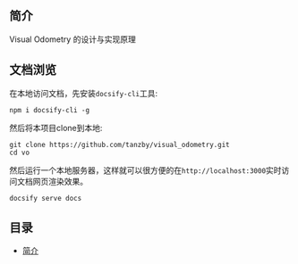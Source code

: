 ## 简介

Visual Odometry 的设计与实现原理



## 文档浏览

在本地访问文档，先安装`docsify-cli`工具:

``` shell
npm i docsify-cli -g
```

然后将本项目clone到本地:

``` shell
git clone https://github.com/tanzby/visual_odometry.git
cd vo
```

然后运行一个本地服务器，这样就可以很方便的在`http://localhost:3000`实时访问文档网页渲染效果。

``` shell
docsify serve docs
```



## 目录

* [简介]()



